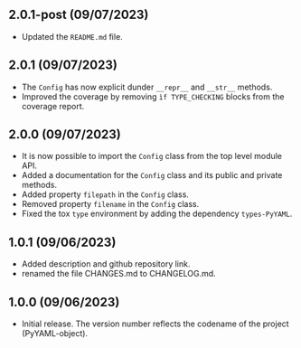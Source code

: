 2.0.1-post (09/07/2023)
-----------------

* Updated the ```README.md``` file.


2.0.1 (09/07/2023)
-----------------

* The ```Config``` has now explicit dunder ```__repr__``` and ```__str__``` methods.
* Improved the coverage by removing ```ìf TYPE_CHECKING``` blocks from the coverage report.


2.0.0 (09/07/2023)
-----------------

* It is now possible to import the ```Config``` class from the top level module API.
* Added a documentation for the ```Config``` class and its public and private methods.
* Added property ```filepath``` in the ```Config``` class.
* Removed property ```filename``` in the ```Config``` class.
* Fixed the tox ```type``` environment by adding the dependency ```types-PyYAML```.


1.0.1 (09/06/2023)
-----------------

* Added description and github repository link.
* renamed the file CHANGES.md to CHANGELOG.md.

1.0.0 (09/06/2023)
-----------------

* Initial release.  The version number reflects the codename of the project (PyYAML-object).
